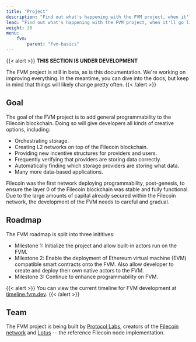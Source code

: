 ```yaml
---
title: "Project"
description: "Find out what's happening with the FVM project, when it'll go live, and what the team roadmap looks like."
lead: "Find out what's happening with the FVM project, when it'll go live, and what the team roadmap looks like."
weight: 30
menu:
    fvm:
        parent: "fvm-basics"
---
```


{{< alert >}}
**THIS SECTION IS UNDER DEVELOPMENT**

The FVM project is still in beta, as is this documentation. We're working on improving everything. In the meantime, you can dive into the docs, but keep in mind that things will likely change pretty often.
{{< /alert >}}

## Goal

The goal of the FVM project is to add general programmability to the Filecoin blockchain. Doing so will give developers all kinds of creative options, including:

- Orchestrating storage.
- Creating L2 networks on top of the Filecoin blockchain.
- Providing new incentive structures for providers and users.
- Frequently verifying that providers are storing data correctly.
- Automatically finding which storage providers are storing what data.
- Many more data-based applications.

Filecoin was the first network deploying programmability, post-genesis, to ensure the layer 0 of the Filecoin blockchain was stable and fully functional. Due to the large amounts of capital already secured within the Filecoin network, the development of the FVM needs to careful and gradual.

## Roadmap

The FVM roadmap is split into three inititives:

- Milestone 1: Initialize the project and allow built-in actors run on the FVM.
- Milestone 2: Enable the deployment of Ethereum virtual machine (EVM) compatible smart contracts onto the FVM. Also allow developer to create and deploy their own native actors to the FVM.
- Milestone 3: Continue to enhance programmability on FVM.

{{< alert >}}
You can view the current timeline for FVM development at [timeline.fvm.dev](https://timeline.fvm.dev/).
{{< /alert >}}

## Team

The FVM project is being built by [Protocol Labs](https://protocol.ai), creators of the [Filecoin network](https://filecoin.io) and [Lotus](https://lotus.filecoin.io) -- the reference Filecoin node implementation.
